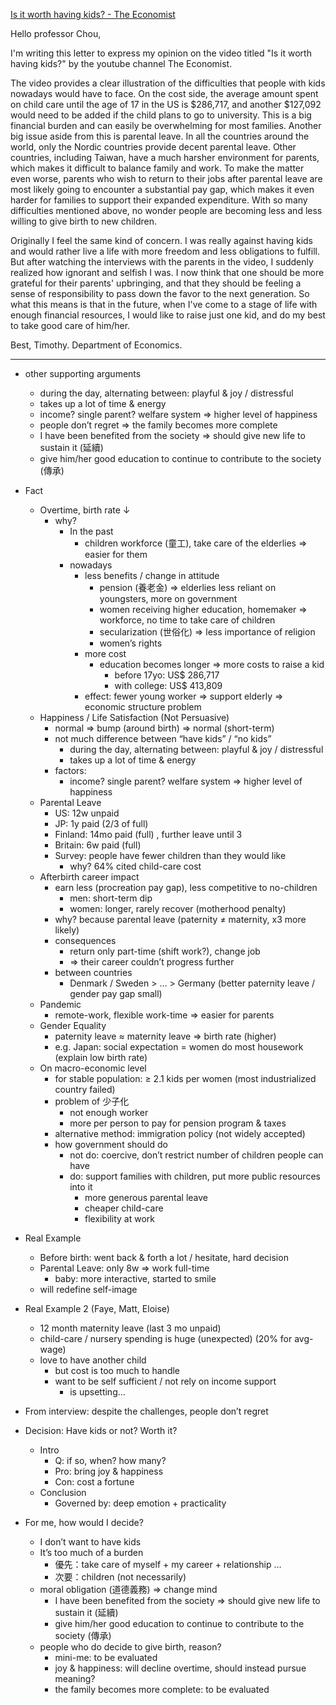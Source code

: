 
[Is it worth having kids? - The Economist](https://www.youtube.com/watch?v=OPXGeQ5ADfk)

Hello professor Chou,
  
I'm writing this letter to express my opinion on the video titled "Is it worth having kids?" by the youtube channel The Economist.

The video provides a clear illustration of the difficulties that people with kids nowadays would have to face. On the cost side, the average amount spent on child care until the age of 17 in the US is $286,717, and another $127,092 would need to be added if the child plans to go to university. This is a big financial burden and can easily be overwhelming for most families. Another big issue aside from this is parental leave. In all the countries around the world, only the Nordic countries provide decent parental leave. Other countries, including Taiwan, have a much harsher environment for parents, which makes it difficult to balance family and work. To make the matter even worse, parents who wish to return to their jobs after parental leave are most likely going to encounter a substantial pay gap, which makes it even harder for families to support their expanded expenditure. With so many difficulties mentioned above, no wonder people are becoming less and less willing to give birth to new children.

Originally I feel the same kind of concern. I was really against having kids and would rather live a life with more freedom and less obligations to fulfill. But after watching the interviews with the parents in the video, I suddenly realized how ignorant and selfish I was. I now think that one should be more grateful for their parents' upbringing, and that they should be feeling a sense of responsibility to pass down the favor to the next generation. So what this means is that in the future, when I've come to a stage of life with enough financial resources, I would like to raise just one kid, and do my best to take good care of him/her.

Best, Timothy. Department of Economics.

---

- other supporting arguments
	- during the day, alternating between: playful & joy / distressful
	- takes up a lot of time & energy
	- income? single parent? welfare system ⇒ higher level of happiness
	- people don’t regret ⇒ the family becomes more complete
	- I have been benefited from the society ⇒ should give new life to sustain it (延續)
	- give him/her good education to continue to contribute to the society (傳承)

- Fact
	- Overtime, birth rate ↓
		- why?
			- In the past
				- children workforce (童工), take care of the elderlies ⇒ easier for them
			- nowadays
				- less benefits / change in attitude
					- pension (養老金) ⇒ elderlies less reliant on youngsters, more on government
					- women receiving higher education, homemaker ⇒ workforce, no time to take care of children
					- secularization (世俗化) ⇒ less importance of religion
					- women’s rights
				- more cost
					- education becomes longer ⇒ more costs to raise a kid
						- before 17yo:  US$ 286,717
						- with college:  US$ 413,809
				- effect: fewer young worker ⇒ support elderly ⇒ economic structure problem
	- Happiness / Life Satisfaction (Not Persuasive)
		- normal ⇒ bump (around birth) ⇒ normal (short-term)
		- not much difference between “have kids” / “no kids”
			- during the day, alternating between: playful & joy / distressful
			- takes up a lot of time & energy
		- factors:
			- income? single parent? welfare system ⇒ higher level of happiness
	- Parental Leave
		- US: 12w unpaid
		- JP: 1y paid (2/3 of full)
		- Finland: 14mo paid (full) , further leave until 3
		- Britain: 6w paid (full)
		- Survey: people have fewer children than they would like
			- why? 64% cited child-care cost
	- Afterbirth career impact
		- earn less (procreation pay gap), less competitive to no-children
			- men: short-term dip
			- women: longer, rarely recover (motherhood penalty)
		- why? because parental leave (paternity ≠ maternity, x3 more likely)
		- consequences
			- return only part-time (shift work?), change job
			- ⇒ their career couldn’t progress further
		- between countries
			- Denmark / Sweden > … > Germany (better paternity leave / gender pay gap small)
	- Pandemic
		- remote-work, flexible work-time ⇒ easier for parents
	- Gender Equality
		- paternity leave $\approx$ maternity leave ⇒ birth rate (higher)
		- e.g. Japan:  social expectation = women do most housework (explain low birth rate)
	- On macro-economic level
		- for stable population: ≥ 2.1 kids per women (most industrialized country failed)
		- problem of 少子化
			- not enough worker
			- more per person to pay for pension program & taxes
		- alternative method: immigration policy (not widely accepted)
		- how government should do
			- not do: coercive, don’t restrict number of children people can have
			- do: support families with children, put more public resources into it
				- more generous parental leave
				- cheaper child-care
				- flexibility at work

- Real Example
	- Before birth:  went back & forth a lot / hesitate, hard decision
	- Parental Leave:  only 8w ⇒ work full-time
		- baby: more interactive, started to smile
	- will redefine self-image

- Real Example 2 (Faye, Matt, Eloise)
	- 12 month maternity leave (last 3 mo unpaid)
	- child-care / nursery spending is huge (unexpected) (20% for avg-wage)
	- love to have another child
		- but cost is too much to handle
		- want to be self sufficient / not rely on income support
			- is upsetting…

- From interview:  despite the challenges, people don’t regret

- Decision: Have kids or not? Worth it?
	- Intro
		- Q: if so, when? how many?
		- Pro: bring joy & happiness
		- Con: cost a fortune
	- Conclusion
		- Governed by: deep emotion + practicality

- For me, how would I decide?
	- I don’t want to have kids
	- It’s too much of a burden
		- 優先：take care of myself + my career + relationship …
		- 次要：children (not necessarily)
	- moral obligation (道德義務) ⇒ change mind
		- I have been benefited from the society ⇒ should give new life to sustain it (延續)
		- give him/her good education to continue to contribute to the society (傳承)
	- people who do decide to give birth, reason?
		- mini-me:  to be evaluated
		- joy & happiness:  will decline overtime, should instead pursue meaning?
		- the family becomes more complete:  to be evaluated